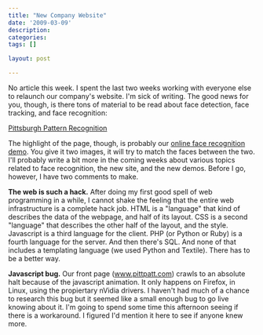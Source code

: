 ```yaml
---
title: "New Company Website"
date: '2009-03-09'
description:
categories:
tags: []

layout: post

---
```

No article this week. I spent the last two weeks working with everyone else to relaunch our company's website. I'm sick of writing. The good news for you, though, is there tons of material to be read about face detection, face tracking, and face recognition:

<a href="http://www.pittpatt.com">Pittsburgh Pattern Recognition</a>

The highlight of the page, though, is probably our <a href="http://webdemo.pittpatt.com/recognition_demo/">online face recognition demo</a>. You give it two images, it will try to match the faces between the two. I'll probably write a bit more in the coming weeks about various topics related to face recognition, the new site, and the new demos. Before I go, however, I have two comments to make.

**The web is such a hack.** After doing my first good spell of web programming in a while, I cannot shake the feeling that the entire web infrastructure is a complete hack job. HTML is a "language" that kind of describes the data of the webpage, and half of its layout. CSS is a second "language" that describes the other half of the layout, and the style. Javascript is a third language for the client. PHP (or Python or Ruby) is a fourth language for the server. And then there's SQL. And none of that includes a templating language (we used Python and Textile). There has to be a better way.

**Javascript bug.** Our front page (www.pittpatt.com) crawls to an absolute halt because of the javascript animation. It only happens on Firefox, in Linux, using the propiertary nVidia drivers. I haven't had much of a chance to research this bug but it seemed like a small enough bug to go live knowing about it. I'm going to spend some time this afternoon seeing if there is a workaround. I figured I'd mention it here to see if anyone knew more.